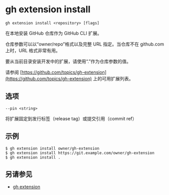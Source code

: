 # gh extension install

```
gh extension install <repository> [flags]
```

在本地安装 GitHub 仓库作为 GitHub CLI 扩展。

仓库参数可以以“owner/repo”格式以及完整 URL 指定。当仓库不在 github.com 上时，URL 格式非常有用。

要从当前目录安装开发中的扩展，请使用“.”作为仓库参数的值。

请参阅 [https://github.com/topics/gh-extension](https://github.com/topics/gh-extension) 上的可用扩展列表。

## 选项

`--pin <string>`

将扩展固定到发行标签（release tag）或提交引用（commit ref）

## 示例

```
$ gh extension install owner/gh-extension
$ gh extension install https://git.example.com/owner/gh-extension
$ gh extension install .
```

## 另请参见

- [gh extension](/gh_extension)